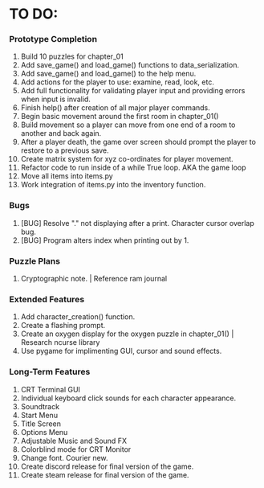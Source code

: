 # TO DO:

### Prototype Completion
1. Build 10 puzzles for chapter_01
2. Add save_game() and load_game() functions to data_serialization.
3. Add save_game() and load_game() to the help menu.
4. Add actions for the player to use: examine, read, look, etc.
5. Add full functionality for validating player input and providing errors when input is invalid.
6. Finish help() after creation of all major player commands.
7. Begin basic movement around the first room in chapter_01()
8. Build movement so a player can move from one end of a room to another and back again.
9. After a player death, the game over screen should prompt the player to restore to a previous save.
10. Create matrix system for xyz co-ordinates for player movement.
11. Refactor code to run inside of a while True loop. AKA the game loop
12. Move all items into items.py
13. Work integration of items.py into the inventory function.

### Bugs
1. [BUG] Resolve "." not displaying after a print. Character cursor overlap bug.
2. [BUG] Program alters index when printing out by 1.

### Puzzle Plans
1. Cryptographic note. | Reference ram journal

### Extended Features
1. Add character_creation() function.
2. Create a flashing prompt.
3. Create an oxygen display for the oxygen puzzle in chapter_01() | Research ncurse library
4. Use pygame for implimenting GUI, cursor and sound effects.

### Long-Term Features
1. CRT Terminal GUI
2. Individual keyboard click sounds for each character appearance.
3. Soundtrack
4. Start Menu
5. Title Screen
6. Options Menu
7. Adjustable Music and Sound FX
8. Colorblind mode for CRT Monitor
9. Change font. Courier new.
10. Create discord release for final version of the game.
11. Create steam release for final version of the game.